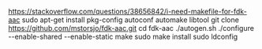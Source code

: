 
https://stackoverflow.com/questions/38656842/i-need-makefile-for-fdk-aac
sudo apt-get install pkg-config autoconf automake libtool
git clone https://github.com/mstorsjo/fdk-aac.git
cd fdk-aac
./autogen.sh
./configure --enable-shared --enable-static
make
sudo make install
sudo ldconfig

